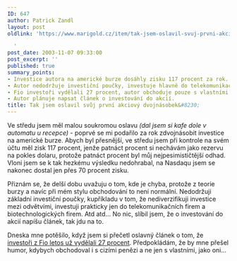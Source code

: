 ```yaml
---
ID: 647
author: Patrick Zandl
layout: post
oldlink: 'https://www.marigold.cz/item/tak-jsem-oslavil-svuj-prvni-akciovy-dvojnasobek

  '
post_date: 2003-11-07 09:33:00
post_excerpt: ''
published: true
summary_points:
- Investice autora na americké burze dosáhly zisku 117 procent za rok.
- Autor nedodržuje investiční poučky, investuje hlavně do telekomunikací a biotechnologií.
- Fio investoři vydělali 27 procent, autor obchoduje pouze s vlastními penězi.
- Autor plánuje napsat článek o investování do akcií.
title: Tak jsem oslavil svůj první akciový dvojnásobek&#8230;
---
```


<p>
Ve středu jsem měl malou soukromou oslavu <EM>(dal jsem si kafe dole v automatu u recepce)</EM> - poprvé se mi podařilo za rok&#160;zdvojnásobit investice na americké burze. Abych byl přesnější, ve středu jsem při kontrole na svém účtu měl zisk 117 procent, jenže patnáct procent si nechávám jako rezervu na pokles dolaru, protože patnáct procent byl můj nejpesimističtější odhad. Vloni jsem se k tak hezkému výsledku nedohrabal, na Nasdaqu jsem se nakonec dostal jen přes 70 procent zisku. </p>

<p>
Přiznám se, že delší dobu uvažuju o tom, kde je chyba, protože z teorie burzy a navíc při mém stylu obchodování to není normální. Nedodržuji základní investiční poučky, kupříkladu v tom, že nediverzifikuji investice mezi odvětvími, investuji prakticky jen do telekomunikačních firem a biotechnologických firem. Atd atd... No nic, slíbil jsem, že o investování do akcií napíšu článek, tak jdu na to. </p>

<p>
Dneska mne potěšilo, když jsem si přečetl oslavný článek o tom, že <A href="http://www.fio.cz/cz/zprava_a_detail.itml?id=4000012485" target=_blank>investoři z Fio letos už vydělali 27 procent</A>. Předpokládám, že by mne přešel humor, kdybych obchodoval i s cizími penězi a ne jen s vlastními, jako oni...</p>

<p>
&#160;</p>